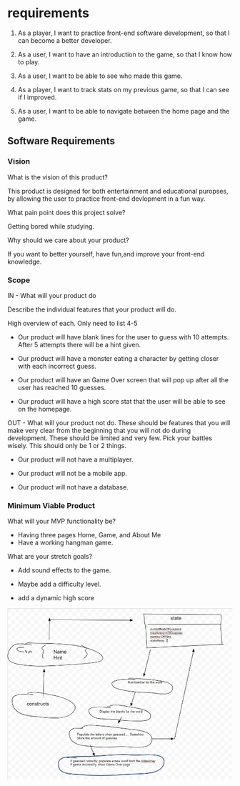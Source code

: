 # requirements

1. As a player, I want to practice front-end software development, so that I can become a better developer.

2. As a user, I want to have an introduction to the game, so that I know how to play.

3. As a user, I want to be able to see who made this game.

4. As a player, I want to track stats on my previous game, so that I can see if I improved.

5. As a user, I want to be able to navigate between the home page and the game.

## Software Requirements

### Vision

What is the vision of this product?

This product is designed for both entertainment and educational puropses, by allowing the user to practice front-end devlopment in a fun way.

What pain point does this project solve?

Getting bored while studying.

Why should we care about your product?

If you want to better yourself, have fun,and improve your front-end knowledge.

### Scope

IN - What will your product do

Describe the individual features that your product will do.

High overview of each. Only need to list 4-5

* Our product will have blank lines for the user to guess with 10 attempts. After 5 attempts there will be a hint given.

* Our product will have a monster eating a character by getting closer with each incorrect guess.

* Our product will have an Game Over screen that will pop up after all the user has reached 10 guesses.

* Our product will have a high score stat that the user will be able to see on the homepage.


OUT - What will your product not do.
These should be features that you will make very clear from the beginning that you will not do during development. These should be limited and very few. Pick your battles wisely. This should only be 1 or 2 things.

* Our product will not have a multiplayer.

* Our product will not be a mobile app.

* Our product will not have a database.

### Minimum Viable Product

What will your MVP functionality be?

* Having three pages Home, Game, and About Me
* Have a working hangman game.

What are your stretch goals?

* Add sound effects to the game.

* Maybe add a difficulty level.

* add a dynamic high score



![domain model](img/domain%20model%20for%20hangman.JPG)



